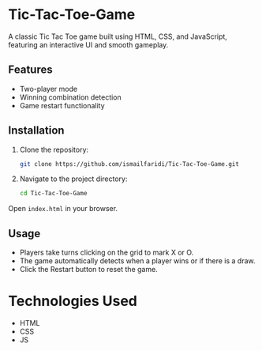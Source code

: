 # Tic-Tac-Toe-Game
A classic Tic Tac Toe game built using HTML, CSS, and JavaScript, featuring an interactive UI and smooth gameplay.

## Features
- Two-player mode
- Winning combination detection
- Game restart functionality

## Installation
1. Clone the repository:
   ```sh
   git clone https://github.com/ismailfaridi/Tic-Tac-Toe-Game.git
2. Navigate to the project directory:
   ```sh
   cd Tic-Tac-Toe-Game
Open `index.html` in your browser.

## Usage
- Players take turns clicking on the grid to mark X or O.
- The game automatically detects when a player wins or if there is a draw.
- Click the Restart button to reset the game.

# Technologies Used
- HTML
- CSS
- JS
